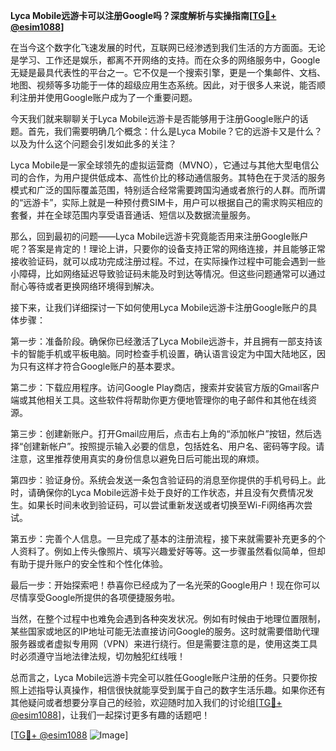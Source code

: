 **Lyca Mobile远游卡可以注册Google吗？深度解析与实操指南[[TG💪+ @esim1088](https://t.me/s/esim1088)]**

在当今这个数字化飞速发展的时代，互联网已经渗透到我们生活的方方面面。无论是学习、工作还是娱乐，都离不开网络的支持。而在众多的网络服务中，Google无疑是最具代表性的平台之一。它不仅是一个搜索引擎，更是一个集邮件、文档、地图、视频等多功能于一体的超级应用生态系统。因此，对于很多人来说，能否顺利注册并使用Google账户成为了一个重要问题。

今天我们就来聊聊关于Lyca Mobile远游卡是否能够用于注册Google账户的话题。首先，我们需要明确几个概念：什么是Lyca Mobile？它的远游卡又是什么？以及为什么这个问题会引发如此多的关注？

Lyca Mobile是一家全球领先的虚拟运营商（MVNO），它通过与其他大型电信公司的合作，为用户提供低成本、高性价比的移动通信服务。其特色在于灵活的服务模式和广泛的国际覆盖范围，特别适合经常需要跨国沟通或者旅行的人群。而所谓的“远游卡”，实际上就是一种预付费SIM卡，用户可以根据自己的需求购买相应的套餐，并在全球范围内享受语音通话、短信以及数据流量服务。

那么，回到最初的问题——Lyca Mobile远游卡究竟能否用来注册Google账户呢？答案是肯定的！理论上讲，只要你的设备支持正常的网络连接，并且能够正常接收验证码，就可以成功完成注册过程。不过，在实际操作过程中可能会遇到一些小障碍，比如网络延迟导致验证码未能及时到达等情况。但这些问题通常可以通过耐心等待或者更换网络环境得到解决。

接下来，让我们详细探讨一下如何使用Lyca Mobile远游卡注册Google账户的具体步骤：

第一步：准备阶段。确保你已经激活了Lyca Mobile远游卡，并且拥有一部支持该卡的智能手机或平板电脑。同时检查手机设置，确认语言设定为中国大陆地区，因为只有这样才符合Google账户的基本要求。

第二步：下载应用程序。访问Google Play商店，搜索并安装官方版的Gmail客户端或其他相关工具。这些软件将帮助你更方便地管理你的电子邮件和其他在线资源。

第三步：创建新账户。打开Gmail应用后，点击右上角的“添加帐户”按钮，然后选择“创建新帐户”。按照提示输入必要的信息，包括姓名、用户名、密码等字段。请注意，这里推荐使用真实的身份信息以避免日后可能出现的麻烦。

第四步：验证身份。系统会发送一条包含验证码的消息至你提供的手机号码上。此时，请确保你的Lyca Mobile远游卡处于良好的工作状态，并且没有欠费情况发生。如果长时间未收到验证码，可以尝试重新发送或者切换至Wi-Fi网络再次尝试。

第五步：完善个人信息。一旦完成了基本的注册流程，接下来就需要补充更多的个人资料了。例如上传头像照片、填写兴趣爱好等等。这一步骤虽然看似简单，但却有助于提升账户的安全性和个性化体验。

最后一步：开始探索吧！恭喜你已经成为了一名光荣的Google用户！现在你可以尽情享受Google所提供的各项便捷服务啦。

当然，在整个过程中也难免会遇到各种突发状况。例如有时候由于地理位置限制，某些国家或地区的IP地址可能无法直接访问Google的服务。这时就需要借助代理服务器或者虚拟专用网（VPN）来进行绕行。但是需要注意的是，使用这类工具时必须遵守当地法律法规，切勿触犯红线哦！

总而言之，Lyca Mobile远游卡完全可以胜任Google账户注册的任务。只要你按照上述指导认真操作，相信很快就能享受到属于自己的数字生活乐趣。如果你还有其他疑问或者想要分享自己的经验，欢迎随时加入我们的讨论组[[TG💪+ @esim1088](https://t.me/s/esim1088)]，让我们一起探讨更多有趣的话题吧！

[[TG💪+ @esim1088](https://t.me/s/esim1088) ![Image](https://i.postimg.cc/4NQfJmqS/Snipaste-2025-05-13-00-14-12.png)]
